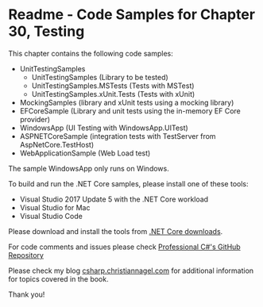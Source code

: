 # Readme - Code Samples for Chapter 30, Testing

This chapter contains the following code samples:

* UnitTestingSamples
    * UnitTestingSamples (Library to be tested)
    * UnitTestingSamples.MSTests (Tests with MSTest)
    * UnitTestingSamples.xUnit.Tests (Tests with xUnit)
* MockingSamples (library and xUnit tests using a mocking library)
* EFCoreSample (Library and unit tests using the in-memory EF Core provider)
* WindowsApp (UI Testing with WindowsApp.UITest)
* ASPNETCoreSample (integration tests with TestServer from AspNetCore.TestHost)
* WebApplicationSample (Web Load test)

The sample WindowsApp only runs on Windows.

To build and run the .NET Core samples, please install one of these tools:

* Visual Studio 2017 Update 5 with the .NET Core workload
* Visual Studio for Mac
* Visual Studio Code

Please download and install the tools from [.NET Core downloads](https://www.microsoft.com/net/core).
 
For code comments and issues please check [Professional C#'s GitHub Repository](https://github.com/ProfessionalCSharp/ProfessionalCSharp7)

Please check my blog [csharp.christiannagel.com](https://csharp.christiannagel.com "csharp.christiannagel.com") for additional information for topics covered in the book.

Thank you!